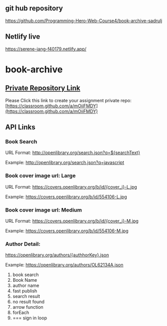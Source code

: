 ## git hub repository

https://github.com/Programming-Hero-Web-Course4/book-archive-sadrulj

## Netlify live

https://serene-jang-f40179.netlify.app/

# book-archive

## [Private Repository Link](https://classroom.github.com/a/mOiiFMDY)

Please Click this link to create your assignment private repo: [https://classroom.github.com/a/mOiiFMDY](https://classroom.github.com/a/mOiiFMDY)

## API Links

### Book Search

URL Format: http://openlibrary.org/search.json?q=${searchText}

Example: http://openlibrary.org/search.json?q=javascript

### Book cover image url: Large

URL Format: https://covers.openlibrary.org/b/id/{cover_i}-L.jpg

Example: https://covers.openlibrary.org/b/id/554106-L.jpg

### Book cover image url: Medium

URL Format: https://covers.openlibrary.org/b/id/{cover_i}-M.jpg

Example: https://covers.openlibrary.org/b/id/554106-M.jpg

### Author Detail:

https://openlibrary.org/authors/{authhorKey}.json

Example: https://openlibrary.org/authors/OL62134A.json

1. book search
2. Book Name
3. author name
4. fast publish
5. search result
6. no result found
7. arrow function
8. forEach
9. === sign in loop
